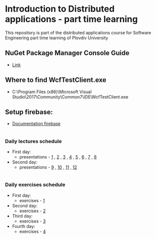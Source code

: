 # Introduction to Distributed applications - part time learning
This repository is part of the distributed applications course for Software Engineering part time learning of Plovdiv University



## NuGet Package Manager Console Guide
* [Link](https://github.com/pkyurkchiev/distributed-applications-se-p/tree/master/documentations/doc_2_nuget-console.md)


## Where to find WcfTestClient.exe
* C:\Program Files (x86)\Microsoft Visual Studio\2017\Community\Common7\IDE\WcfTestClient.exe


## Setup firebase:
* [Documentation firebase](https://github.com/pkyurkchiev/distributed-applications-se-p/tree/master/documentations/setup-firebase.md)


#
### Daily lectures schedule

* First day:
  * presentations - [1](https://github.com/pkyurkchiev/distributed-applications-se-p/tree/master/presentations/Lecture-01.pdf)
  , [2](https://github.com/pkyurkchiev/distributed-applications-se-p/tree/master/presentations/Lecture-02.pdf)
  , [3](https://github.com/pkyurkchiev/distributed-applications-se-p/tree/master/presentations/Lecture-03.pdf)
  , [4](https://github.com/pkyurkchiev/distributed-applications-se-p/tree/master/presentations/Lecture-04.pdf)
  , [5](https://github.com/pkyurkchiev/distributed-applications-se-p/tree/master/presentations/Lecture-05.pdf)
  , [6](https://github.com/pkyurkchiev/distributed-applications-se-p/tree/master/presentations/Lecture-06.pdf)
  , [7](https://github.com/pkyurkchiev/distributed-applications-se-p/tree/master/presentations/Lecture-07.pdf)
  , [8](https://github.com/pkyurkchiev/distributed-applications-se-p/tree/master/presentations/Lecture-08.pdf)
* Second day:
  * presentations - [9](https://github.com/pkyurkchiev/distributed-applications-se-p/tree/master/presentations/Lecture-09.pdf)
  , [10](https://github.com/pkyurkchiev/distributed-applications-se-p/tree/master/presentations/Lecture-10.pdf)
  , [11](https://github.com/pkyurkchiev/distributed-applications-se-p/tree/master/presentations/Lecture-11.pdf)
  , [12](https://github.com/pkyurkchiev/distributed-applications-se-p/tree/master/presentations/Lecture-12.pdf)
  
#
### Daily exercises schedule

* First day:
  * exercises - [1](https://github.com/pkyurkchiev/distributed-applications-se-p/tree/master/exercises/01)
* Second day:
  * exercises - [2](https://github.com/pkyurkchiev/distributed-applications-se-d/tree/master/exercises/02)
* Third day:
  * exercises - [3](https://github.com/pkyurkchiev/distributed-applications-se-d/tree/master/exercises/03)
* Fourth day:
  * exercises - [4](https://github.com/pkyurkchiev/distributed-applications-se-d/tree/master/exercises/04)
